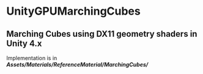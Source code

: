 UnityGPUMarchingCubes
=====================

Marching Cubes using DX11 geometry shaders in Unity 4.x
----------

Implementation is in ***Assets/Materials/ReferenceMaterial/MarchingCubes/***
